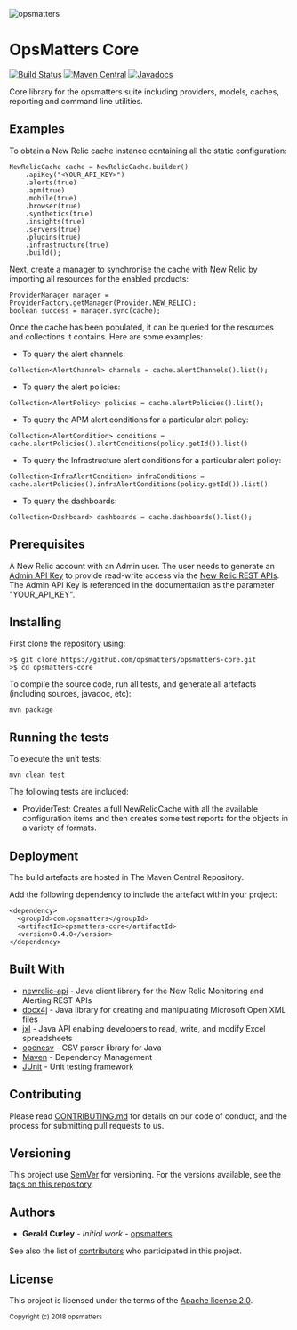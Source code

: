 ![opsmatters](https://i.imgur.com/VoLABc1.png)

# OpsMatters Core
[![Build Status](https://travis-ci.org/opsmatters/opsmatters-core.svg?branch=master)](https://travis-ci.org/opsmatters/opsmatters-core)
[![Maven Central](https://maven-badges.herokuapp.com/maven-central/com.opsmatters/opsmatters-core/badge.svg?style=blue)](https://maven-badges.herokuapp.com/maven-central/com.opsmatters/opsmatters-core)
[![Javadocs](http://javadoc.io/badge/com.opsmatters/opsmatters-core.svg)](http://javadoc.io/doc/com.opsmatters/opsmatters-core)

Core library for the opsmatters suite including providers, models, caches, reporting and command line utilities.

## Examples

To obtain a New Relic cache instance containing all the static configuration:
```
NewRelicCache cache = NewRelicCache.builder()
    .apiKey("<YOUR_API_KEY>")
    .alerts(true)
    .apm(true)
    .mobile(true)
    .browser(true)
    .synthetics(true)
    .insights(true)
    .servers(true)
    .plugins(true)
    .infrastructure(true)
    .build();
```
Next, create a manager to synchronise the cache with New Relic by importing all resources for the enabled products:
```
ProviderManager manager = ProviderFactory.getManager(Provider.NEW_RELIC);
boolean success = manager.sync(cache);
```
Once the cache has been populated, it can be queried for the resources and collections it contains. Here are some examples:

* To query the alert channels:
```
Collection<AlertChannel> channels = cache.alertChannels().list();
```
* To query the alert policies:
```
Collection<AlertPolicy> policies = cache.alertPolicies().list();
```
* To query the APM alert conditions for a particular alert policy:
```
Collection<AlertCondition> conditions = cache.alertPolicies().alertConditions(policy.getId()).list()
```
* To query the Infrastructure alert conditions for a particular alert policy:
```
Collection<InfraAlertCondition> infraConditions = cache.alertPolicies().infraAlertConditions(policy.getId()).list()
```
* To query the dashboards:
```
Collection<Dashboard> dashboards = cache.dashboards().list();
```

## Prerequisites

A New Relic account with an Admin user.
The user needs to generate an [Admin API Key](https://docs.newrelic.com/docs/apis/rest-api-v2/getting-started/api-keys) 
to provide read-write access via the [New Relic REST APIs](https://api.newrelic.com).
The Admin API Key is referenced in the documentation as the parameter "YOUR_API_KEY".

## Installing

First clone the repository using:
```
>$ git clone https://github.com/opsmatters/opsmatters-core.git
>$ cd opsmatters-core
```

To compile the source code, run all tests, and generate all artefacts (including sources, javadoc, etc):
```
mvn package 
```

## Running the tests

To execute the unit tests:
```
mvn clean test 
```

The following tests are included:

* ProviderTest: Creates a full NewRelicCache with all the available configuration items and then creates some test reports for the objects in a variety of formats.

## Deployment

The build artefacts are hosted in The Maven Central Repository. 

Add the following dependency to include the artefact within your project:
```
<dependency>
  <groupId>com.opsmatters</groupId>
  <artifactId>opsmatters-core</artifactId>
  <version>0.4.0</version>
</dependency>
```

## Built With

* [newrelic-api](https://github.com/opsmatters/newrelic-api) - Java client library for the New Relic Monitoring and Alerting REST APIs
* [docx4j](https://www.docx4java.org/trac/docx4j) - Java library for creating and manipulating Microsoft Open XML files
* [jxl](http://jexcelapi.sourceforge.net/) - Java API enabling developers to read, write, and modify Excel spreadsheets
* [opencsv](http://opencsv.sourceforge.net/) - CSV parser library for Java
* [Maven](https://maven.apache.org/) - Dependency Management
* [JUnit](http://junit.org/) - Unit testing framework

## Contributing

Please read [CONTRIBUTING.md](https://www.contributor-covenant.org/version/1/4/code-of-conduct.html) for details on our code of conduct, and the process for submitting pull requests to us.

## Versioning

This project use [SemVer](http://semver.org/) for versioning. For the versions available, see the [tags on this repository](https://github.com/opsmatters/opsmatters-core/tags). 

## Authors

* **Gerald Curley** - *Initial work* - [opsmatters](https://github.com/opsmatters)

See also the list of [contributors](https://github.com/opsmatters/opsmatters-core/contributors) who participated in this project.

## License

This project is licensed under the terms of the [Apache license 2.0](https://www.apache.org/licenses/LICENSE-2.0.html).

<sub>Copyright (c) 2018 opsmatters</sub>